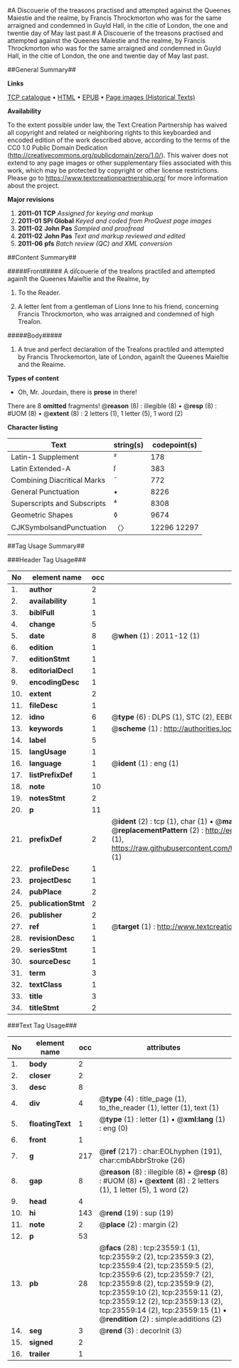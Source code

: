 #A Discouerie of the treasons practised and attempted against the Queenes Maiestie and the realme, by Francis Throckmorton who was for the same arraigned and condemned in Guyld Hall, in the citie of London, the one and twentie day of May last past.#
A Discouerie of the treasons practised and attempted against the Queenes Maiestie and the realme, by Francis Throckmorton who was for the same arraigned and condemned in Guyld Hall, in the citie of London, the one and twentie day of May last past.

##General Summary##

**Links**

[TCP catalogue](http://www.ota.ox.ac.uk/tcp/)  • 
[HTML](http://tei.it.ox.ac.uk/tcp/Texts-HTML/free/A13/A13753.html)  • 
[EPUB](http://tei.it.ox.ac.uk/tcp/Texts-EPUB/free/A13/A13753.epub) • 
[Page images (Historical Texts)](https://historicaltexts.jisc.ac.uk/eebo-19952693e)

**Availability**

To the extent possible under law, the Text Creation Partnership has waived all copyright and related or neighboring rights to this keyboarded and encoded edition of the work described above, according to the terms of the CC0 1.0 Public Domain Dedication (http://creativecommons.org/publicdomain/zero/1.0/). This waiver does not extend to any page images or other supplementary files associated with this work, which may be protected by copyright or other license restrictions. Please go to https://www.textcreationpartnership.org/ for more information about the project.

**Major revisions**

1. __2011-01__ __TCP__ *Assigned for keying and markup*
1. __2011-01__ __SPi Global__ *Keyed and coded from ProQuest page images*
1. __2011-02__ __John Pas__ *Sampled and proofread*
1. __2011-02__ __John Pas__ *Text and markup reviewed and edited*
1. __2011-06__ __pfs__ *Batch review (QC) and XML conversion*

##Content Summary##

#####Front#####
A diſcouerie of the treaſons practiſed and attempted againſt the Queenes Maieſtie and the Realme, by
1. To the Reader.

1. A letter ſent from a gentleman of Lions Inne to his friend, concerning Francis Throckmorton, who was arraigned and condemned of high Treaſon.

#####Body#####

1. A true and perfect declaration of the Treaſons practiſed and attempted by Francis Throckemorton, late of London, againſt the Queenes Maieſtie and the Reaime.

**Types of content**

  * Oh, Mr. Jourdain, there is **prose** in there!

There are 8 **omitted** fragments! 
 @__reason__ (8) : illegible (8)  •  @__resp__ (8) : #UOM (8)  •  @__extent__ (8) : 2 letters (1), 1 letter (5), 1 word (2)

**Character listing**


|Text|string(s)|codepoint(s)|
|---|---|---|
|Latin-1 Supplement|²|178|
|Latin Extended-A|ſ|383|
|Combining             Diacritical Marks|̄|772|
|General Punctuation|•|8226|
|Superscripts             and Subscripts|⁴|8308|
|Geometric Shapes|◊|9674|
|CJKSymbolsandPunctuation|〈〉|12296 12297|

##Tag Usage Summary##

###Header Tag Usage###

|No|element name|occ|attributes|
|---|---|---|---|
|1.|__author__|2||
|2.|__availability__|1||
|3.|__biblFull__|1||
|4.|__change__|5||
|5.|__date__|8| @__when__ (1) : 2011-12 (1)|
|6.|__edition__|1||
|7.|__editionStmt__|1||
|8.|__editorialDecl__|1||
|9.|__encodingDesc__|1||
|10.|__extent__|2||
|11.|__fileDesc__|1||
|12.|__idno__|6| @__type__ (6) : DLPS (1), STC (2), EEBO-CITATION (1), OCLC (1), VID (1)|
|13.|__keywords__|1| @__scheme__ (1) : http://authorities.loc.gov/ (1)|
|14.|__label__|5||
|15.|__langUsage__|1||
|16.|__language__|1| @__ident__ (1) : eng (1)|
|17.|__listPrefixDef__|1||
|18.|__note__|10||
|19.|__notesStmt__|2||
|20.|__p__|11||
|21.|__prefixDef__|2| @__ident__ (2) : tcp (1), char (1)  •  @__matchPattern__ (2) : ([0-9\-]+):([0-9IVX]+) (1), (.+) (1)  •  @__replacementPattern__ (2) : http://eebo.chadwyck.com/downloadtiff?vid=$1&page=$2 (1), https://raw.githubusercontent.com/textcreationpartnership/Texts/master/tcpchars.xml#$1 (1)|
|22.|__profileDesc__|1||
|23.|__projectDesc__|1||
|24.|__pubPlace__|2||
|25.|__publicationStmt__|2||
|26.|__publisher__|2||
|27.|__ref__|1| @__target__ (1) : http://www.textcreationpartnership.org/docs/. (1)|
|28.|__revisionDesc__|1||
|29.|__seriesStmt__|1||
|30.|__sourceDesc__|1||
|31.|__term__|3||
|32.|__textClass__|1||
|33.|__title__|3||
|34.|__titleStmt__|2||


###Text Tag Usage###

|No|element name|occ|attributes|
|---|---|---|---|
|1.|__body__|2||
|2.|__closer__|2||
|3.|__desc__|8||
|4.|__div__|4| @__type__ (4) : title_page (1), to_the_reader (1), letter (1), text (1)|
|5.|__floatingText__|1| @__type__ (1) : letter (1)  •  @__xml:lang__ (1) : eng (0)|
|6.|__front__|1||
|7.|__g__|217| @__ref__ (217) : char:EOLhyphen (191), char:cmbAbbrStroke (26)|
|8.|__gap__|8| @__reason__ (8) : illegible (8)  •  @__resp__ (8) : #UOM (8)  •  @__extent__ (8) : 2 letters (1), 1 letter (5), 1 word (2)|
|9.|__head__|4||
|10.|__hi__|143| @__rend__ (19) : sup (19)|
|11.|__note__|2| @__place__ (2) : margin (2)|
|12.|__p__|53||
|13.|__pb__|28| @__facs__ (28) : tcp:23559:1 (1), tcp:23559:2 (2), tcp:23559:3 (2), tcp:23559:4 (2), tcp:23559:5 (2), tcp:23559:6 (2), tcp:23559:7 (2), tcp:23559:8 (2), tcp:23559:9 (2), tcp:23559:10 (2), tcp:23559:11 (2), tcp:23559:12 (2), tcp:23559:13 (2), tcp:23559:14 (2), tcp:23559:15 (1)  •  @__rendition__ (2) : simple:additions (2)|
|14.|__seg__|3| @__rend__ (3) : decorInit (3)|
|15.|__signed__|2||
|16.|__trailer__|1||
